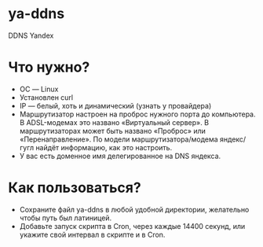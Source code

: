 # ya-ddns
DDNS Yandex

# Что нужно?
- ОС — Linux
- Установлен curl
- IP — белый, хоть и динамический (узнать у провайдера)
- Маршрутизатор настроен на проброс нужного порта до компьютера. В ADSL-модемах это названо «Виртуальный сервер». В маршрутизаторах может быть названо «Проброс» или «Перенаправление». По модели маршрутизатора/модема яндекс/гугл найдёт информацию, как это настроить.
- У вас есть доменное имя делегированное на DNS яндекса.

# Как пользоваться?
- Сохраните файл ya-ddns в любой удобной директории, желательно чтобы путь был латиницей.
- Добавьте запуск скрипта в Cron, через каждые 14400 секунд, или укажите свой интервал в скрипте и в Cron.
